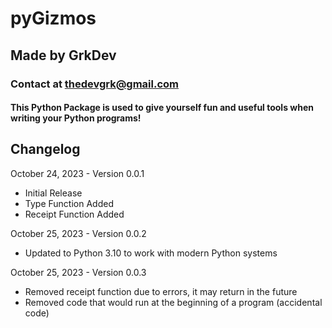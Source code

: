 #   pyGizmos
##  Made by GrkDev
### Contact at thedevgrk@gmail.com

#### This Python Package is used to give yourself fun and useful tools when writing your Python programs!

## Changelog

October 24, 2023 - Version 0.0.1
  - Initial Release
  - Type Function Added
  - Receipt Function Added

October 25, 2023 - Version 0.0.2
  - Updated to Python 3.10 to work with modern Python systems

October 25, 2023 - Version 0.0.3
  - Removed receipt function due to errors, it may return in the future
  - Removed code that would run at the beginning of a program (accidental code)
